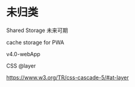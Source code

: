 # 未归类

Shared Storage 未来可期

cache storage for PWA

v4.0-webApp

CSS @layer 

https://www.w3.org/TR/css-cascade-5/#at-layer

